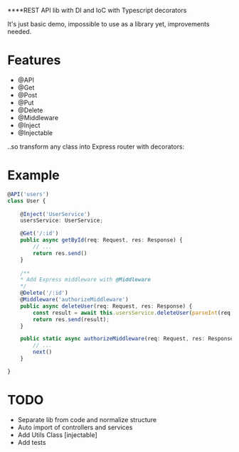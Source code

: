 ****REST API lib with DI and IoC with Typescript decorators

It's just basic demo, impossible to use as a library yet, improvements needed.


# Features
- @API
- @Get
- @Post
- @Put
- @Delete
- @Middleware
- @Inject
- @Injectable

..so transform any class into Express router with decorators:

# Example
```typescript
@API('users')
class User {
    
    @Inject('UserService')
    usersService: UserService;

    @Get('/:id')
    public async getById(req: Request, res: Response) {
        // ...
        return res.send()
    }
    
    /**
    * Add Express middleware with @Middleware 
    */
    @Delete('/:id')
    @Middleware('authorizeMiddleware')
    public async deleteUser(req: Request, res: Response) {
        const result = await this.usersService.deleteUser(parseInt(req.params.id));
        return res.send(result);
    }

    public static async authorizeMiddleware(req: Request, res: Response, next: NextFunction) {
        // ...
        next()
    }

}
```


# TODO

- Separate lib from code and normalize structure
- Auto import of controllers and services
- Add Utils Class [injectable]
- Add tests
